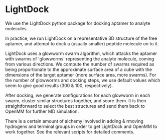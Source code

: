 # LightDock

We use the LightDock python package for docking aptamer to analyte molecules.

In practice, we run LightDock on a representative 3D structure of the free aptamer, and attempt to dock a (usually smaller) peptide molecule on to it. 

LightDock uses a glowworm swarm algorithm, which attacks the aptamer with swarms of 'glowworms' representing the analyte molecule, coming from various directions.
We compute the number of swarms required as being proportionate to the approximate surface area of a cube with the dimensions of the target aptamer (more surface area, more swarms). 
For the number of glowworms and docking steps, we use default values which seem to give good results (300 & 100, respectively). 

After docking, we generate configurations for each glowworm in each swarm, cluster similar structures together, and score them. 
It is then straightforward to select the best structures and send them back to OpenMM for further MD simulation.

There is a certain amount of alchemy involved in adding & rmoving hydrogens and terminal groups in order to get LightDock and OpenMM to work together. 
See the relevant scripts for detailed comments. 